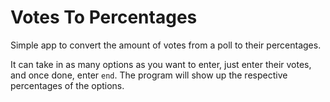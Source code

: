 # Votes To Percentages
Simple app to convert the amount of votes from a poll to their percentages. 

It can take in as many options as you want to enter, just enter their votes, and once done, enter `end`. The program will show up the respective percentages of the options.
